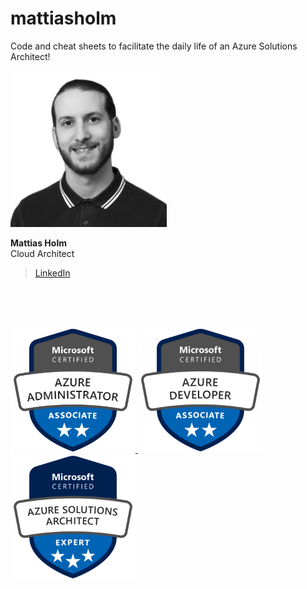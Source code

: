 # mattiasholm
Code and cheat sheets to facilitate the daily life of an Azure Solutions Architect!

<img src="./img/mattiasholm.png" alt="Mattias Holm" width="250"/>

**Mattias Holm**\
Cloud Architect
>[LinkedIn](https://linkedin.com/in/holmmattias)

<br><br><br>

<a href="https://www.youracclaim.com/badges/16f784ad-9f4e-41f9-a12a-c560b076d016/public_url"><img alt="Microsoft Certified: Azure Administrator Associate" src="./img/microsoft-certified-azure-administrator-associate.png" width="200">
<a href="https://www.youracclaim.com/badges/00058815-10e3-4b85-a8c5-bdce28a5a6db/public_url"><img alt="Microsoft Certified: Azure Developer Associate" src="./img/microsoft-certified-azure-developer-associate.png" width="200">
<a href="https://www.youracclaim.com/badges/b5798581-7430-472d-a362-5e0049786f23/public_url"><img alt="Microsoft Certified: Azure Solutions Architect Expert" src="./img/microsoft-certified-azure-solutions-architect-expert.png" width="200">
